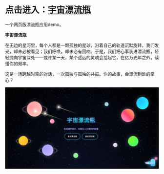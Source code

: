 # 点击进入：[宇宙漂流瓶](https://weierboge.github.io/-cosmic-drift-bottle/)

一个网页版漂流瓶应用demo。

**宇宙漂流瓶**  

在无边的星河里，每个人都是一颗孤独的星球，沿着自己的轨道沉默旋转。我们发光，却未必被看见；我们呼唤，却未必有回响。于是，我们把心事装进漂流瓶，轻轻抛向宇宙深处——或许某一天，某个遥远的灵魂会拾起它，在亿万光年之外，读懂你的频率。  

这是一场跨越时空的对话，一次孤独与孤独的共振。你的故事，会漂流到谁的掌心？

![image](https://github.com/weierboge/-cosmic-drift-bottle/blob/main/universe.png)
